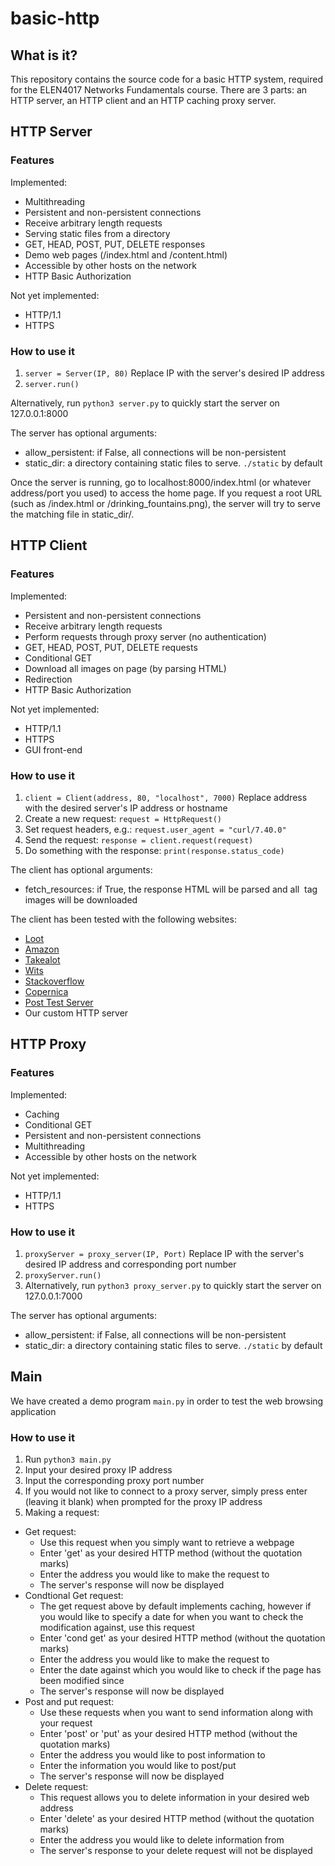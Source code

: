# basic-http
## What is it?
This repository contains the source code for a basic HTTP system, required for the ELEN4017 Networks Fundamentals course.
There are 3 parts: an HTTP server, an HTTP client and an HTTP caching proxy server.

## HTTP Server
### Features
Implemented:
* Multithreading
* Persistent and non-persistent connections
* Receive arbitrary length requests
* Serving static files from a directory
* GET, HEAD, POST, PUT, DELETE responses
* Demo web pages (/index.html and /content.html)
* Accessible by other hosts on the network
* HTTP Basic Authorization

Not yet implemented:
* HTTP/1.1
* HTTPS

### How to use it
1. `server = Server(IP, 80)` Replace IP with the server's desired IP address
2. `server.run()`

Alternatively, run `python3 server.py` to quickly start the server on 127.0.0.1:8000

The server has optional arguments:
* allow_persistent: if False, all connections will be non-persistent
* static_dir: a directory containing static files to serve. `./static` by default

Once the server is running, go to localhost:8000/index.html (or whatever address/port you used) to access the home page. If you request a root URL (such as /index.html or /drinking_fountains.png), the server will try to serve the matching file in static_dir/.




## HTTP Client
### Features
Implemented:
* Persistent and non-persistent connections
* Receive arbitrary length requests
* Perform requests through proxy server (no authentication)
* GET, HEAD, POST, PUT, DELETE requests
* Conditional GET
* Download all images on page (by parsing HTML)
* Redirection
* HTTP Basic Authorization

Not yet implemented:
* HTTP/1.1
* HTTPS
* GUI front-end

### How to use it
1. `client = Client(address, 80, "localhost", 7000)` Replace address with the desired server's IP address or hostname
2. Create a new request: `request = HttpRequest()`
3. Set request headers, e.g.: `request.user_agent = "curl/7.40.0"`
4. Send the request: `response = client.request(request)`
5. Do something with the response: `print(response.status_code)`

The client has optional arguments:
* fetch_resources: if True, the response HTML will be parsed and all <img> tag images will be downloaded

The client has been tested with the following websites:
* [Loot](http://www.loot.co.za)
* [Amazon](http://www.amazon.com)
* [Takealot](http://www.takealot.com)
* [Wits](http://www.wits.ac.za)
* [Stackoverflow](http://stackoverflow.com)
* [Copernica](http://www.copernica.com)
* [Post Test Server](http://www.posttestserver.com/post.php)
* Our custom HTTP server



## HTTP Proxy
### Features
Implemented:
* Caching
* Conditional GET
* Persistent and non-persistent connections
* Multithreading
* Accessible by other hosts on the network

Not yet implemented:
* HTTP/1.1
* HTTPS

### How to use it
1. `proxyServer = proxy_server(IP, Port)` Replace IP with the server's desired IP address and corresponding port number
2. `proxyServer.run()`
3. Alternatively, run `python3 proxy_server.py` to quickly start the server on 127.0.0.1:7000

The server has optional arguments:
* allow_persistent: if False, all connections will be non-persistent
* static_dir: a directory containing static files to serve. `./static` by default

## Main
We have created a demo program `main.py` in order to test the web browsing application
### How to use it 
1. Run `python3 main.py`
2. Input your desired proxy IP address
3. Input the corresponding proxy port number
4. If you would not like to connect to a proxy server, simply press enter (leaving it blank) when prompted for the proxy IP      address
5. Making a request:
  * Get request:
    - Use this request when you simply want to retrieve a webpage
    - Enter 'get' as your desired HTTP method (without the quotation marks)
    - Enter the address you would like to make the request to
    - The server's response will now be displayed 
  * Condtional Get request: 
    - The get request above by default implements caching, however if you would like to specify a date for when you want to         check the modification against, use this request
    - Enter 'cond get' as your desired HTTP method (without the quotation marks)
    - Enter the address you would like to make the request to
    - Enter the date against which you would like to check if the page has been modified since
    - The server's response will now be displayed
  * Post and put request:
    - Use these requests when you want to send information along with your request
    - Enter 'post' or 'put' as your desired HTTP method (without the quotation marks) 
    - Enter the address you would like to post information to
    - Enter the information you would like to post/put
    - The server's response will now be displayed
  * Delete request: 
    - This request allows you to delete information in your desired web address
    - Enter 'delete' as your desired HTTP method (without the quotation marks)
    - Enter the address you would like to delete information from
    - The server's response to your delete request will not be displayed
